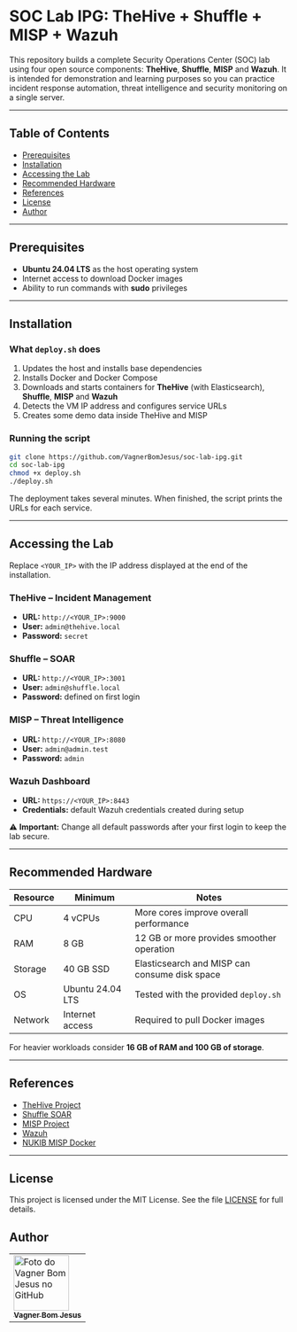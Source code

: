 # SOC Lab IPG: TheHive + Shuffle + MISP + Wazuh

This repository builds a complete Security Operations Center (SOC) lab using
four open source components: **TheHive**, **Shuffle**, **MISP** and **Wazuh**.
It is intended for demonstration and learning purposes so you can practice
incident response automation, threat intelligence and security monitoring on a
single server.

---

## Table of Contents

- [Prerequisites](#prerequisites)
- [Installation](#installation)
- [Accessing the Lab](#accessing-the-lab)
- [Recommended Hardware](#recommended-hardware)
- [References](#references)
- [License](#license)
- [Author](#author)

---

## Prerequisites

- **Ubuntu 24.04 LTS** as the host operating system
- Internet access to download Docker images
- Ability to run commands with **sudo** privileges

---

## Installation

### What `deploy.sh` does

1. Updates the host and installs base dependencies
2. Installs Docker and Docker Compose
3. Downloads and starts containers for **TheHive** (with Elasticsearch),
   **Shuffle**, **MISP** and **Wazuh**
4. Detects the VM IP address and configures service URLs
5. Creates some demo data inside TheHive and MISP

### Running the script

```bash
git clone https://github.com/VagnerBomJesus/soc-lab-ipg.git
cd soc-lab-ipg
chmod +x deploy.sh
./deploy.sh
```

The deployment takes several minutes. When finished, the script prints the URLs
for each service.

---

## Accessing the Lab

Replace `<YOUR_IP>` with the IP address displayed at the end of the installation.

### TheHive – Incident Management
- **URL:** `http://<YOUR_IP>:9000`
- **User:** `admin@thehive.local`
- **Password:** `secret`

### Shuffle – SOAR
- **URL:** `http://<YOUR_IP>:3001`
- **User:** `admin@shuffle.local`
- **Password:** defined on first login

### MISP – Threat Intelligence
- **URL:** `http://<YOUR_IP>:8080`
- **User:** `admin@admin.test`
- **Password:** `admin`

### Wazuh Dashboard
- **URL:** `https://<YOUR_IP>:8443`
- **Credentials:** default Wazuh credentials created during setup

⚠️ **Important:** Change all default passwords after your first login to keep the
lab secure.

---

## Recommended Hardware

| Resource            | Minimum            | Notes                                           |
|--------------------|--------------------|-------------------------------------------------|
| CPU                | 4 vCPUs            | More cores improve overall performance          |
| RAM                | 8 GB               | 12 GB or more provides smoother operation       |
| Storage            | 40 GB SSD          | Elasticsearch and MISP can consume disk space   |
| OS                 | Ubuntu 24.04 LTS   | Tested with the provided `deploy.sh`            |
| Network            | Internet access    | Required to pull Docker images                  |

For heavier workloads consider **16 GB of RAM and 100 GB of storage**.

---

## References

- [TheHive Project](https://thehive-project.org/)
- [Shuffle SOAR](https://shuffler.io/)
- [MISP Project](https://www.misp-project.org/)
- [Wazuh](https://wazuh.com/)
- [NUKIB MISP Docker](https://github.com/NUKIB/misp)

---

## License

This project is licensed under the MIT License. See the file
[LICENSE](LICENSE) for full details.

## Author

<table>
  <tr>
  <td align="left">
      <a href="https://github.com/VagnerBomJesus">
        <img src="https://github.com/VagnerBomJesus.png?size=100" width="100px;" alt="Foto do Vagner Bom Jesus no GitHub"/><br>
        <sub>
          <b>Vagner Bom Jesus</b>
        </sub>
      </a>
    </td> 
 </tr>
</table>
